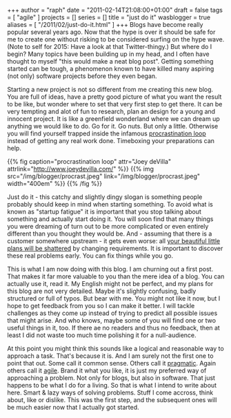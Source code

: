 +++
author = "raph"
date = "2011-02-14T21:08:00+01:00"
draft = false
tags = [ "agile" ]
projects = []
series = []
title = "just do it"
wasblogger = true
aliases = [ "/2011/02/just-do-it.html" ]
+++
Blogs have become really popular several years ago. Now that the hype is over it should be safe for me to create one without risking to be considered surfing on the hype wave. (Note to self for 2015: Have a look at that Twitter-thingy.) But where do I begin? Many topics have been building up in my head, and I often have thought to myself "this would make a neat blog post". Getting something started can be tough, a phenomenon known to have killed many aspiring (not only) software projects before they even began.

Starting a new project is not so different from me creating this new blog. You are full of ideas, have a pretty good picture of what you want the result to be like, but wonder where to set that very first step to get there. It can be very tempting and alot of  fun to research, plan an design for a young and innocent project. It is like a greenfield wonderland where we can dream up anything we would like to do. Go for it. Go nuts. But only a little.  Otherwise you will find yourself trapped inside the infamous [procrastination loop](http://www.joeydevilla.com/2007/11/20/the-procrastination-flowchart/) instead of getting any real work done. Timeboxing your preparations can help.

{{% fig caption="procrastination loop" attr="Joey deVilla" attrlink="http://www.joeydevilla.com/" %}}
{{% img src="/img/blogger/procrast.jpeg" link="/img/blogger/procrast.jpeg" width="400em" %}}
{{% /fig %}}

Just do it - this catchy and slightly dingy slogan is something people probably should keep in mind when starting something. To avoid what is known as "startup fatigue" it is important that you stop talking about something and actually start doing it. You will soon find that many things you were dreaming of turn out to be more complicated or even entirely different than you thought they would be. And - assuming that there is a customer somewhere upstream - it gets even worse: all [your beautiful little plans will be shattered](http://www.imdb.com/title/tt0468569/quotes?qt0499831) by changing requirements. It is important to discover these real problems early. You can fix things while you go.

This is what I am now doing with this blog. I am churning out a first post. That makes it far more valuable to you than the mere idea of a blog. You can actually use it, read it. My English might not be perfect, and my plans for this blog are not very detailed. Maybe it's slightly confusing, badly structured or full of typos. But bear with me. You might not like it now, but I hope to get feedback from you so I can make it better. I will tackle challenges as they come up instead of trying to predict all possible issues that might arise. And who knows, maybe some of you will find one or two useful things in it, too. If there ae no readers and thus no feedback, then at least I did not waste too much time polishing it for a null-audience.

At this point you might think this sounds like a logical and reasonable way to approach a task. That's because it is. And I am surely not the first one to point that out. Some call it common sense. Others call it [pragmatic](http://www.pragprog.com/the-pragmatic-programmer). Again others call it [agile](http://agilemanifesto.org/). Brand it what you like, it is just my preferred way of approaching a problem. Not  only for blogs, but also in software. That just happens to be what I do for a living. So that is what I intend to write about here. Smart & lazy ways of solving problems. Stuff I come accross, think about, like or dislike. This was the first step, and the subsequent ones will be much easier now that I actually got started.

